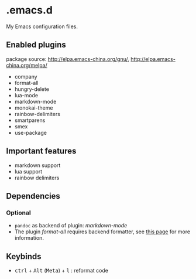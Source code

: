 # .emacs.d

My Emacs configuration files.

## Enabled plugins

package source: http://elpa.emacs-china.org/gnu/, http://elpa.emacs-china.org/melpa/

- company
- format-all
- hungry-delete
- lua-mode
- markdown-mode
- monokai-theme
- rainbow-delimiters
- smartparens
- smex
- use-package

## Important features

- markdown support
- lua support
- rainbow delimiters

## Dependencies

### Optional

- `pandoc` as backend of plugin: _markdown-mode_
- The plugin _format-all_ requires backend formatter, see [this page](https://github.com/lassik/emacs-format-all-the-code#supported-languages) for more information.

## Keybinds

- <kbd>ctrl</kbd> + <kbd>Alt</kbd> (<kbd>Meta</kbd>) + <kbd>l</kbd> : reformat code
